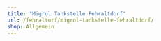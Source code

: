 ```yaml
---
title: "Migrol Tankstelle Fehraltdorf"
url: /fehraltorf/migrol-tankstelle-fehraltdorf/
shop: Allgemein
---
```

